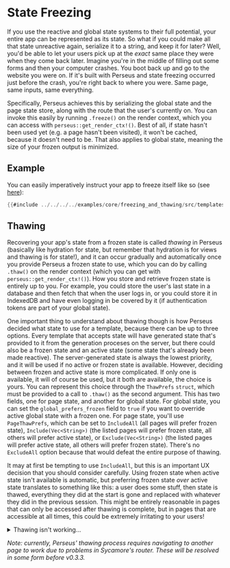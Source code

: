 # State Freezing

If you use the reactive and global state systems to their full potential, your entire app can be represented as its state. So what if you could make all that state unreactive again, serialize it to a string, and keep it for later? Well, you'd be able to let your users pick up at the *exact* same place they were when they come back later. Imagine you're in the middle of filling out some forms and then your computer crashes. You boot back up and go to the website you were on. If it's built with Perseus and state freezing occurred just before the crash, you're right back to where you were. Same page, same inputs, same everything.

Specifically, Perseus achieves this by serializing the global state and the page state store, along with the route that the user's currently on. You can invoke this easily by running `.freeze()` on the render context, which you can access with `perseus::get_render_ctx!()`. Best of all, if state hasn't been used yet (e.g. a page hasn't been visited), it won't be cached, because it doesn't need to be. That also applies to global state, meaning the size of your frozen output is minimized.

## Example

You can easily imperatively instruct your app to freeze itself like so (see [here](https://github.com/arctic-hen7/perseus/tree/main/examples/core/freezing_and_thawing/src/templates/index.rs)):

```rust
{{#include ../../../../examples/core/freezing_and_thawing/src/templates/index.rs}}
```

## Thawing

Recovering your app's state from a frozen state is called *thawing* in Perseus (basically like hydration for state, but remember that hydration is for views and thawing is for state!), and it can occur gradually and automatically once you provide Perseus a frozen state to use, which you can do by calling `.thaw()` on the render context (which you can get with `perseus::get_render_ctx!()`). How you store and retrieve frozen state is entirely up to you. For example, you could store the user's last state in a database and then fetch that when the user logs in, or you could store it in IndexedDB and have even logging in be covered by it (if authentication tokens are part of your global state).

One important thing to understand about thawing though is how Perseus decided what state to use for a template, because there can be up to three options. Every template that accepts state will have generated state that's provided to it from the generation proceses on the server, but there could also be a frozen state and an active state (some state that's already been made reactive). The server-generated state is always the lowest priority, and it will be used if no active or frozen state is available. However, deciding between frozen and active state is more complicated. If only one is available, it will of course be used, but it both are available, the choice is yours. You can represent this choice through the `ThawPrefs` `struct`, which must be provided to a call to `.thaw()` as the second argument. This has two fields, one for page state, and another for global state. For global state, you can set the `global_prefers_frozen` field to `true` if you want to override active global state with a frozen one. For page state, you'll use `PageThawPrefs`, which can be set to `IncludeAll` (all pages will prefer frozen state), `Include(Vec<String>)` (the listed pages will prefer frozen state, all others will prefer active state), or `Exclude(Vec<String>)` (the listed pages will prefer active state, all others will prefer frozen state). There's no `ExcludeAll` option because that would defeat the entire purpose of thawing.

It may at first be tempting to use `IncludeAll`, but this is an important UX decision that you should consider carefully. Using frozen state when active state isn't available is automatic, but preferring frozen state *over* active state translates to something like this: a user does some stuff, then state is thawed, everything they did at the start is gone and replaced with whatever they did in the previous session. This might be entirely reasonable in pages that can only be accessed after thawing is complete, but in pages that are accessible at all times, this could be extremely irritating to your users!

<details>
<summary>Thawing isn't working...</summary>

It may seem sometimes like thawing has completely failed, and this is usually for one of two reasons.

1. You're extracting the state of another page.
2. You're getting the global state without having it as the second argument to your template function. (In other words, you're getting it manually through `perseus::get_render_ctx!().global_state.borrow()`).

In the first case, the reasoning is simple. Statw thawing is a gradual process, so the state for a page won't be thawed until the user actually visits that page. This is why it's much better to use global state for state that needs to be shared between pages, and you should generally avoid extracting state from other pages.

In the second case, the reason is similar. When you get the global state directly in this way, you bypass the thawing process altogether, meaning thawed state won't show up. If you need to access the global state, you should do it by making it the second argument to your template function (as documented [here](:reference/state/global)).

*Note: in a future version of Perseus, thawing logic may be moved so that direct access does become possible, but it's currently not.*

</details>

*Note: currently, Perseus' thawing process requires navigating to another page to work due to problems in Sycamore's router. These will be resolved in some form before v0.3.3.*
